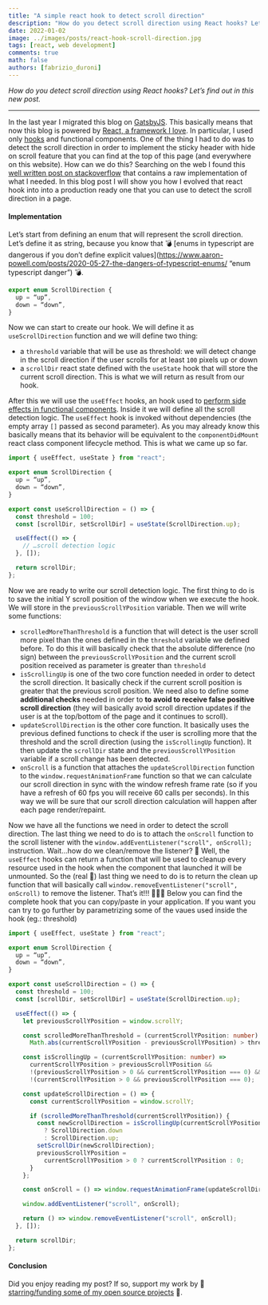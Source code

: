 ```yaml
---
title: "A simple react hook to detect scroll direction"
description: "How do you detect scroll direction using React hooks? Let’s find out in this new post."
date: 2022-01-02 
image: ../images/posts/react-hook-scroll-direction.jpg
tags: [react, web development]
comments: true 
math: false 
authors: [fabrizio_duroni]
---
```


*How do you detect scroll direction using React hooks? Let’s find out in this new post.*

--- 

In the last year I migrated this blog on [GatsbyJS](https://www.gatsbyjs.com). This basically means that now this blog is powered by [React, a framework I love](https://www.fabrizioduroni.it/2018/07/04/react-native-typescript-existing-app/). In particular, I used only [hooks](https://reactjs.org/docs/hooks-intro.html "react hooks") and functional components. One of the thing I had to do was to detect the scroll direction in order to implement the sticky header with hide on scroll feature that you can find at the top of this page (and everywhere on this website). How can we do this? Searching on the web I found this [well written post on stackoverflow](https://stackoverflow.com/questions/62497110/detect-scroll-direction-in-react-js "react scroll detection") that contains a raw implementation of what I needed. In this blog post I will show you how I evolved that react hook into into a production ready one that you can use to detect the scroll direction in a page.

#### Implementation

Let’s start from defining an enum that will represent the scroll direction. Let’s define it as string, because you know that :bomb: [enums in typescript are dangerous if you don’t define explicit values](https://www.aaron-powell.com/posts/2020-05-27-the-dangers-of-typescript-enums/ “enum typescript danger”) :bomb:. 

```typescript
export enum ScrollDirection {
  up = “up”,
  down = “down”,
}
```

Now we can start to create our hook. We will define it as `useScrollDirection`  function and we will define two thing:

* a `threshold` variable that will be use as threshold: we will detect change in the scroll direction if the user scrolls for at least `100`  pixels up or down
* a `scrollDir` react state defined with the `useState`  hook that will store the current scroll direction. This is what we will return as result from our hook.

After this we will use the `useEffect` hooks, an hook used to [perform side effects in functional components](https://reactjs.org/docs/hooks-effect.html "react hook effect"). Inside it we will define all the scroll detection logic. The `useEffect` hook is invoked without dependencies (the empty array `[]` passed as second parameter). As you may already know this basically means that its behavior will be equivalent to the `componentDidMount`  react class component lifecycle method. This is what we came up so far.

```typescript
import { useEffect, useState } from "react";

export enum ScrollDirection {
  up = “up”,
  down = “down”,
}

export const useScrollDirection = () => {
  const threshold = 100;
  const [scrollDir, setScrollDir] = useState(ScrollDirection.up);

  useEffect(() => {
    // …scroll detection logic
  }, []);

  return scrollDir;
};
```

Now we are ready to write our scroll detection logic. The first thing to do is to save the initial Y scroll position of the window when we execute the hook. We will store in the `previousScrollYPosition` variable. Then we will write some functions:

* `scrolledMoreThanThreshold` is a function that will detect is the user scroll more pixel than the ones defined in the `threshold` variable we defined before. To do this it will basically check that the absolute difference (no sign) between the  `previousScrollYPosition` and the current scroll position received as parameter is greater than `threshold`
* `isScrollingUp` is one of the two core function needed in order to detect the scroll direction. It basically check if the current scroll position is greater that the previous scroll position. We need also to define some **additional checks** needed in order to **to avoid to receive false positive scroll direction** (they will basically avoid scroll direction updates if the user is at the top/bottom of the page and it continues to scroll).
* `updateScrollDirection` is the other core function. It basically uses the previous defined functions to check if the user is scrolling more that the threshold and the scroll direction (using the `isScrollingUp`  function). It then update the `scrollDir`  state and the `previousScrollYPosition` variable if a scroll change has been detected.
* `onScroll`  is a function that attaches the  `updateScrollDirection` function to the `window.requestAnimationFrame` function so that we can calculate our scroll direction in sync with the window refresh frame rate (so if you have a refresh of 60 fps you will receive 60 calls per seconds). In this way we will be sure that our scroll direction calculation will happen after each page render/repaint.

Now we have all the functions we need in order to detect the scroll direction. 
The last thing we need to do is to attach the `onScroll` function to the scroll listener with the `window.addEventListener("scroll", onScroll);` instruction.
Wait…how do we clean/remove the listener? 🤔 Well, the `useEffect` hooks can return a function that will be used to cleanup every resource used in the hook when the component that launched it will be unmounted. 
So the (real 🙇) last thing we need to do is to return the clean up function that will basically call  `window.removeEventListener("scroll", onScroll)`  to remove the listener.
That’s it!!! 🚀🚀🚀 Below you can find the complete hook that you can copy/paste in your application. If you want you can try to go further by parametrizing some of the vaues used inside the hook (eg.: threshold)

```typescript 
import { useEffect, useState } from "react";

export enum ScrollDirection {
  up = “up”,
  down = “down”,
}

export const useScrollDirection = () => {
  const threshold = 100;
  const [scrollDir, setScrollDir] = useState(ScrollDirection.up);

  useEffect(() => {
    let previousScrollYPosition = window.scrollY;

    const scrolledMoreThanThreshold = (currentScrollYPosition: number) =>
      Math.abs(currentScrollYPosition - previousScrollYPosition) > threshold;

    const isScrollingUp = (currentScrollYPosition: number) =>
      currentScrollYPosition > previousScrollYPosition &&
      !(previousScrollYPosition > 0 && currentScrollYPosition === 0) &&
      !(currentScrollYPosition > 0 && previousScrollYPosition === 0);

    const updateScrollDirection = () => {
      const currentScrollYPosition = window.scrollY;

      if (scrolledMoreThanThreshold(currentScrollYPosition)) {
        const newScrollDirection = isScrollingUp(currentScrollYPosition)
          ? ScrollDirection.down
          : ScrollDirection.up;
        setScrollDir(newScrollDirection);
        previousScrollYPosition =
          currentScrollYPosition > 0 ? currentScrollYPosition : 0;
      }
    };

    const onScroll = () => window.requestAnimationFrame(updateScrollDirection);

    window.addEventListener("scroll", onScroll);

    return () => window.removeEventListener("scroll", onScroll);
  }, []);

  return scrollDir;
};
```

#### Conclusion

Did you enjoy reading my post? If so, support my work by 💞 [starring/funding some of my open source projects](https://github.com/chicio) 💞.
